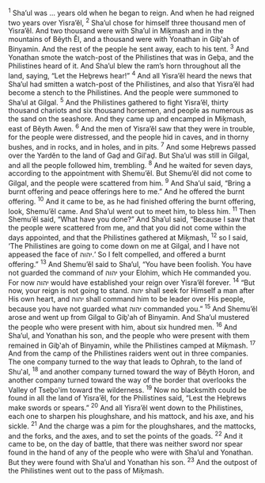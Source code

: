 <sup>1</sup> Sha’ul was ... years old when he began to reign. And when he had reigned two years over Yisra’ĕl,
<sup>2</sup> Sha’ul chose for himself three thousand men of Yisra’ĕl. And two thousand were with Sha’ul in Miḵmash and in the mountains of Bĕyth Ĕl, and a thousand were with Yonathan in Giḇ‛ah of Binyamin. And the rest of the people he sent away, each to his tent.
<sup>3</sup> And Yonathan smote the watch-post of the Philistines that was in Geḇa, and the Philistines heard of it. And Sha’ul blew the ram’s horn throughout all the land, saying, “Let the Heḇrews hear!”
<sup>4</sup> And all Yisra’ĕl heard the news that Sha’ul had smitten a watch-post of the Philistines, and also that Yisra’ĕl had become a stench to the Philistines. And the people were summoned to Sha’ul at Gilgal.
<sup>5</sup> And the Philistines gathered to fight Yisra’ĕl, thirty thousand chariots and six thousand horsemen, and people as numerous as the sand on the seashore. And they came up and encamped in Miḵmash, east of Bĕyth Awen.
<sup>6</sup> And the men of Yisra’ĕl saw that they were in trouble, for the people were distressed, and the people hid in caves, and in thorny bushes, and in rocks, and in holes, and in pits.
<sup>7</sup> And some Heḇrews passed over the Yardĕn to the land of Gaḏ and Gil‛aḏ. But Sha’ul was still in Gilgal, and all the people followed him, trembling.
<sup>8</sup> And he waited for seven days, according to the appointment with Shemu’ĕl. But Shemu’ĕl did not come to Gilgal, and the people were scattered from him.
<sup>9</sup> And Sha’ul said, “Bring a burnt offering and peace offerings here to me.” And he offered the burnt offering.
<sup>10</sup> And it came to be, as he had finished offering the burnt offering, look, Shemu’ĕl came. And Sha’ul went out to meet him, to bless him.
<sup>11</sup> Then Shemu’ĕl said, “What have you done?” And Sha’ul said, “Because I saw that the people were scattered from me, and that you did not come within the days appointed, and that the Philistines gathered at Miḵmash,
<sup>12</sup> so I said, ‘The Philistines are going to come down on me at Gilgal, and I have not appeased the face of יהוה.’ So I felt compelled, and offered a burnt offering.”
<sup>13</sup> And Shemu’ĕl said to Sha’ul, “You have been foolish. You have not guarded the command of יהוה your Elohim, which He commanded you. For now יהוה would have established your reign over Yisra’ĕl forever.
<sup>14</sup> “But now, your reign is not going to stand. יהוה shall seek for Himself a man after His own heart, and יהוה shall command him to be leader over His people, because you have not guarded what יהוה commanded you.”
<sup>15</sup> And Shemu’ĕl arose and went up from Gilgal to Giḇ‛ah of Binyamin. And Sha’ul mustered the people who were present with him, about six hundred men.
<sup>16</sup> And Sha’ul, and Yonathan his son, and the people who were present with them remained in Giḇ‛ah of Binyamin, while the Philistines camped at Miḵmash.
<sup>17</sup> And from the camp of the Philistines raiders went out in three companies. The one company turned to the way that leads to Ophrah, to the land of Shu‛al,
<sup>18</sup> and another company turned toward the way of Bĕyth Ḥoron, and another company turned toward the way of the border that overlooks the Valley of Tseḇo‛im toward the wilderness.
<sup>19</sup> Now no blacksmith could be found in all the land of Yisra’ĕl, for the Philistines said, “Lest the Heḇrews make swords or spears.”
<sup>20</sup> And all Yisra’ĕl went down to the Philistines, each one to sharpen his ploughshare, and his mattock, and his axe, and his sickle.
<sup>21</sup> And the charge was a pim for the ploughshares, and the mattocks, and the forks, and the axes, and to set the points of the goads.
<sup>22</sup> And it came to be, on the day of battle, that there was neither sword nor spear found in the hand of any of the people who were with Sha’ul and Yonathan. But they were found with Sha’ul and Yonathan his son.
<sup>23</sup> And the outpost of the Philistines went out to the pass of Miḵmash.

